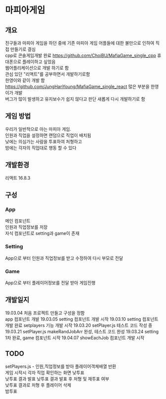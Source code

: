 # 마피아게임
## 개요  
친구들과 마피아 게임을 하던 중에 기존 마피아 게임 어플들에 대한 불만으로 인하여 직접 만들기로 결심  
cpp로 콘솔게임개발 완료 https://github.com/ChoiBU/MafiaGame_single_cpp
휴대폰으로 플레이하고 싶었음  
웹어플리케이션으로 개발 하기로 함  
관심 있던 "리액트"를 공부하면서 개발하기로함  
한영이와 같이 개발 함 https://github.com/JungHanYoung/MafiaGame_single_react
많은 부분을 한영이가 개발  
버그가 많이 발생하고 유지보수가 쉽지 않다고 판단
새롭게 다시 개발하기로 함  

## 게임 방법  
우리가 일반적으로 아는 마피아 게임.  
인원과 직업을 설정하면 랜덤으로 직업이 배치됨  
낮에는 의심가는 사람을 투표하여 처형하고  
밤에는 각자의 직업대로 행동 할 수 있다  

## 개발환경 
리액트 16.8.3

## 구성
### App
메인 컴포넌트  
인원과 직업정보를 저장  
자식 컴포넌트로 setting과 game이 존재  
### Setting
App으로 부터 인원과 직업정보를 받고 수정하여 다시 부모로 전달 
### Game  
App으로 부터 플레이어정보를 전달 받아 게임진행  

## 개발일지
19.03.04
처음 프로젝트 만들고 구성을 정함  
app 컴포넌트 개발
19.03.05
setting 컴포넌트 개발 시작
19.03.10
setting 컴포넌트 개발 완료
setplayers 기능 개발 시작
19.03.20
setPlayer.js 테스트 코드 작성 중
19.03.21
setPlayer.js makeRandJobArr 완성, 테스트 코드 완성
19.03.24
setting 1차 완료, game 컴포넌트 시작
19.04.07
showEachJob 컴포넌트 개발 시작

## TODO
setPlayers.js - 인원,직업정보를 받아 플레이어객체배열 반환  
게임 시작시 각자 직업 확인하는 화면
낮투표  
낮투표 결과 발표 
낮투표 결과 발표 후 처형 및 재투표 여부  
낮투표 결과로 처형 후 플레이어 삭제  
밤투표  
